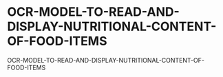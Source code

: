 # OCR-MODEL-TO-READ-AND-DISPLAY-NUTRITIONAL-CONTENT-OF-FOOD-ITEMS
OCR-MODEL-TO-READ-AND-DISPLAY-NUTRITIONAL-CONTENT-OF-FOOD-ITEMS
